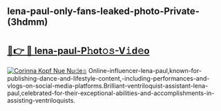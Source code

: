 ## lena-paul-only-fans​-leaked-photo​-Private-(3hdmm)


# <h2><a href="https://mediaupload.pro?title=lena-paul&ref=git">🔗👉 🔴 lena-paul-P𝚑ot𝚘𝚜-V𝚒d𝚎o</a></h2>

[![Corinna Kopf Nue Nu𝚍e𝚜](https://i.imgur.com/0qMVB7G.gif)](https://mediaupload.pro?title=lena-paul&ref=git)
Online-influencer-lena-paul,known-for-publishing-dance-and-lifestyle-content,-including-performances-and-vlogs-on-social-media-platforms.Brilliant-ventriloquist-assistant-lena-paul,celebrated-for-their-exceptional-abilities-and-accomplishments-in-assisting-ventriloquists.  